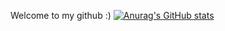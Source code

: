 
<!---
devSeung0v0/devSeung0v0 is a ✨ special ✨ repository because its `README.md` (this file) appears on your GitHub profile.
You can click the Preview link to take a look at your changes.
--->

Welcome to my github :)
[![Anurag's GitHub stats](https://github-readme-stats.vercel.app/api?username=devSeung0v0&hide=stars&show_icons=true&theme=cobalt)](https://github.com/anuraghazra/github-readme-stats)

